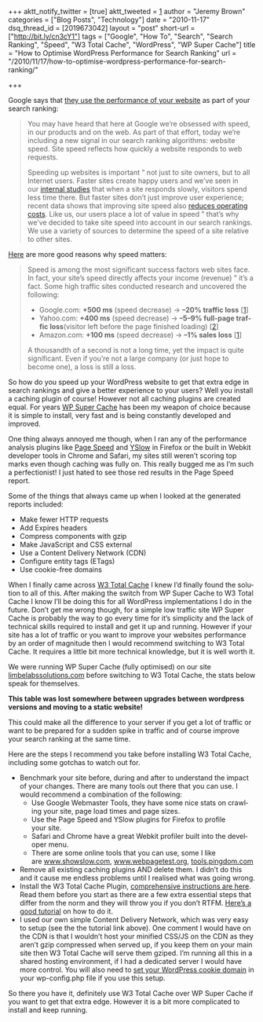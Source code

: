 +++
aktt_notify_twitter = [true]
aktt_tweeted = [1]
author = "Jeremy Brown"
categories = ["Blog Posts", "Technology"]
date = "2010-11-17"
dsq_thread_id = [2019673042]
layout = "post"
short-url = ["http://bit.ly/cn3cY1"]
tags = ["Google", "How To", "Search", "Search Ranking", "Speed", "W3 Total Cache", "WordPress", "WP Super Cache"]
title = "How to Optimise WordPress Performance for Search Ranking"
url = "/2010/11/17/how-to-optimise-wordpress-performance-for-search-ranking/"

+++

Google says that <a href="http://googlewebmastercentral.blogspot.com/2010/04/using-site-speed-in-web-search-ranking.html" target="_blank">they use the per­for­mance of your web­site</a> as part of your search ranking:

> You may have heard that here at Google we’re obsessed with speed, in our prod­ucts and on the web. As part of that effort, today we’re includ­ing a new sig­nal in our search rank­ing algo­rithms: web­site speed. Site speed reflects how quickly a web­site responds to web requests.
>
> Speed­ing up web­sites is impor­tant ” not just to site own­ers, but to all Inter­net users. Faster sites cre­ate happy users and we’ve seen in our <a href="http://googleresearch.blogspot.com/2009/06/speed-matters.html" target="_blank">inter­nal stud­ies</a> that when a site responds slowly, vis­i­tors spend less time there. But faster sites don’t just improve user expe­ri­ence; recent data shows that improv­ing site speed also <a href="http://radar.oreilly.com/2009/07/velocity-making-your-site-fast.html" target="_blank">reduces oper­at­ing costs</a>. Like us, our users place a lot of value in speed ” that’s why we’ve decided to take site speed into account in our search rank­ings. We use a vari­ety of sources to deter­mine the speed of a site rel­a­tive to other sites.

<a href="http://wordpress.org/extend/plugins/w3-total-cache/faq/" target="_blank">Here</a> are more good rea­sons why speed matters:

> Speed is among the most sig­nif­i­cant suc­cess fac­tors web sites face. In fact, your site’s speed directly affects your income (rev­enue) ” it’s a fact. Some high traf­fic sites con­ducted research and uncov­ered the following:
>
>   * Google.com: **+500 ms** (speed decrease) -> **–20% traf­fic loss** [[1][1]]
>   * Yahoo.com: **+400 ms** (speed decrease) -> **–5–9% full-page traf­fic loss**(vis­i­tor left before the page fin­ished load­ing) [[2][2]]
>   * Amazon.com: **+100 ms** (speed decrease) -> **–1% sales loss** [[1][1]]
>
> A thou­sandth of a sec­ond is not a long time, yet the impact is quite sig­nif­i­cant. Even if you’re not a large com­pany (or just hope to become one), a loss is still a loss.

So how do you speed up your Word­Press web­site to get that extra edge in search rank­ings and give a bet­ter expe­ri­ence to your users? Well you install a caching plu­gin of course! How­ever not all caching plu­g­ins are cre­ated equal. For years <a href="http://wordpress.org/extend/plugins/wp-super-cache/" target="_blank">WP Super Cache</a> has been my weapon of choice because it is sim­ple to install, very fast and is being con­stantly devel­oped and improved.

One thing always annoyed me though, when I ran any of the per­for­mance analy­sis plu­g­ins like <a href="http://code.google.com/speed/page-speed/docs/extension.html" target="_blank">Page Speed</a> and <a href="http://developer.yahoo.com/yslow/" target="_blank">YSlow</a> in Fire­fox or the built in Webkit devel­oper tools in Chrome and Safari, my sites still weren’t scor­ing top marks even though caching was fully on. This really bugged me as I’m such a per­fec­tion­ist! I just hated to see those red results in the Page Speed report.

Some of the things that always came up when I looked at the gen­er­ated reports included:

  * Make fewer HTTP requests
  * Add Expires headers
  * Com­press com­po­nents with gzip
  * Make JavaScript and CSS external
  * Use a Con­tent Deliv­ery Net­work (CDN)
  * Con­fig­ure entity tags (ETags)
  * Use cookie-free domains

When I finally came across <a href="http://wordpress.org/extend/plugins/w3-total-cache/" target="_blank">W3 Total Cache</a> I knew I’d finally found the solu­tion to all of this. After mak­ing the switch from WP Super Cache to W3 Total Cache I know I’ll be doing this for all Word­Press imple­men­ta­tions I do in the future. Don’t get me wrong though, for a sim­ple low traf­fic site WP Super Cache is prob­a­bly the way to go every time for it’s sim­plic­ity and the lack of tech­ni­cal skills required to install and get it up and run­ning. How­ever if your site has a lot of traf­fic or you want to improve your web­sites per­for­mance by an order of mag­ni­tude then I would rec­om­mend switch­ing to W3 Total Cache. It requires a lit­tle bit more tech­ni­cal knowl­edge, but it is well worth it.

We were run­ning WP Super Cache (fully opti­mised) on our site <a href="http://limbelabssolutions.com/" target="_blank">limbelabssolutions.com</a> before switch­ing to W3 Total Cache, the stats below speak for themselves.

**This table was lost somewhere between upgrades between wordpress versions and moving to a static website!**

This could make all the dif­fer­ence to your server if you get a lot of traf­fic or want to be pre­pared for a sud­den spike in traf­fic and of course improve your search rank­ing at the same time.

Here are the steps I rec­om­mend you take before installing W3 Total Cache, includ­ing some gotchas to watch out for.

  * Bench­mark your site before, dur­ing and after to under­stand the impact of your changes. There are many tools out there that you can use. I would rec­om­mend a com­bi­na­tion of the following:
      * Use Google Web­mas­ter Tools, they have some nice stats on crawl­ing your site, page load times and page sizes.
      * Use the Page Speed and YSlow plu­g­ins for Fire­fox to pro­file your site.
      * Safari and Chrome have a great Webkit pro­filer built into the devel­oper menu.
      * There are some online tools that you can use, some I like are <a href="http://www.showslow.com/" target="_blank">www.showslow.com</a>, <a href="http://www.webpagetest.org/" target="_blank">www.webpagetest.org</a>, <a href="http://tools.pingdom.com/" target="_blank">tools.pingdom.com</a>
  * Remove all exist­ing caching plu­g­ins AND delete them. I didn’t do this and it cause me end­less prob­lems until I realised what was going wrong.
  * Install the W3 Total Cache Plu­gin, <a href="http://wordpress.org/extend/plugins/w3-total-cache/installation/" target="_blank">com­pre­hen­sive instruc­tions are here</a>. Read them before you start as there are a few extra essen­tial steps that dif­fer from the norm and they will throw you if you don’t RTFM. <a href="http://nimopress.com/pressed/blog-building-how-to-dramatically-speed-up-your-wordpress-site-with-w3-total-cache/" target="_blank">Here’s a good tuto­r­ial</a> on how to do it.
  * I used our own sim­ple Con­tent Deliv­ery Net­work, which was very easy to setup (see the the tuto­r­ial link above). One com­ment I would have on the CDN is that I wouldn’t host your mini­fied CSS/JS on the CDN as they aren’t gzip com­pressed when served up, if you keep them on your main site then W3 Total Cache will serve them gziped. I’m run­ning all this in a shared host­ing envi­ron­ment, if I had a ded­i­cated server I would have more con­trol. You will also need to <a href="http://codex.wordpress.org/Editing_wp-config.php#Set_Cookie_Domain" target="_blank">set your Word­Press cookie domain</a> in your wp-config.php file if you use this setup.

So there you have it, def­i­nitely use W3 Total Cache over WP Super Cache if you want to get that extra edge. How­ever it is a bit more com­pli­cated to install and keep running.

 [1]: http://home.blarg.net/~glinden/StanfordDataMining.2006-11-29.ppt
 [2]: http://www.slideshare.net/stoyan/yslow-20-presentation
